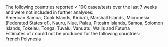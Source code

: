 The following countries reported < 100 cases/tests over the last 7 weeks and were not included in further analyses:<br>American Samoa, Cook Islands, Kiribati, Marshall Islands, Micronesia (Federated States of), Nauru, Niue, Palau, Pitcairn Islands, Samoa, Solomon Islands, Tokelau, Tonga, Tuvalu, Vanuatu, Wallis and Futuna
<br>
Estimates of *r* could not be produced for the following countries:<br>French Polynesia
<br>
